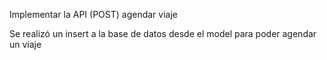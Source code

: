 Implementar la API (POST) agendar viaje

Se realizó un insert a la base de datos desde el model para poder agendar un viaje
